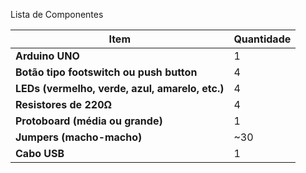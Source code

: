 Lista de Componentes

| Item                                            | Quantidade |
| ----------------------------------------------- | ---------- |
| **Arduino UNO**                                 | 1          |
| **Botão tipo footswitch ou push button**        | 4          |
| **LEDs (vermelho, verde, azul, amarelo, etc.)** | 4          |
| **Resistores de 220Ω**                          | 4          |
| **Protoboard (média ou grande)**                | 1          |
| **Jumpers (macho-macho)**                       | ~30        |
| **Cabo USB**                                    | 1          |